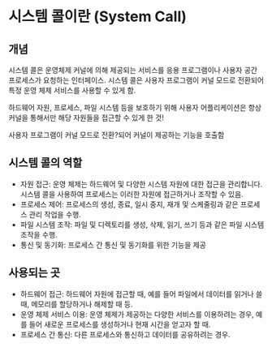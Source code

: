 # 시스템 콜이란 (System Call)

## 개념
시스템 콜은 운영체제 커널에 의해 제공되는 서비스를 응용 프로그램이나 사용자 공간 프로세스가 요청하는 인터페이스.
시스템 콜은 사용자 프로그램이 커널 모드로 전환되어 특정 운영 체제 서비스를 사용할 수 있게 함.

하드웨어 자원, 프로세스, 파일 시스템 등을 보호하기 위해 사용자 어플리케이션은 항상 커널을 통해서만 해당 자원들을 접근할 수 있게 한 것!

사용자 프로그램이 커널 모드로 전환?되어 커널이 제공하는 기능을 호출함

## 시스템 콜의 역할
- 자원 접근: 운영 체제는 하드웨어 및 다양한 시스템 자원에 대한 접근을 관리합니다. 시스템 콜을 사용하여 프로세스는 이러한 자원에 접근하거나 조작할 수 있음.
- 프로세스 제어: 프로세스의 생성, 종료, 일시 중지, 재개 및 스케줄링과 같은 프로세스 관리 작업을 수행.
- 파일 시스템 조작: 파일 및 디렉토리를 생성, 삭제, 읽기, 쓰기 등과 같은 파일 시스템 조작을 수행.
- 통신 및 동기화: 프로세스 간 통신 및 동기화를 위한 기능을 제공

## 사용되는 곳
- 하드웨어 접근: 하드웨어 자원에 접근할 때, 예를 들어 파일에서 데이터를 읽거나 쓸 때, 메모리를 할당하거나 해제할 때 등.
- 운영 체제 서비스 이용: 운영 체제가 제공하는 다양한 서비스를 이용하려는 경우, 예를 들어 새로운 프로세스를 생성하거나 현재 시간을 얻고자 할 때.
- 프로세스 간 통신: 다른 프로세스와 통신하고 데이터를 공유하려는 경우.

